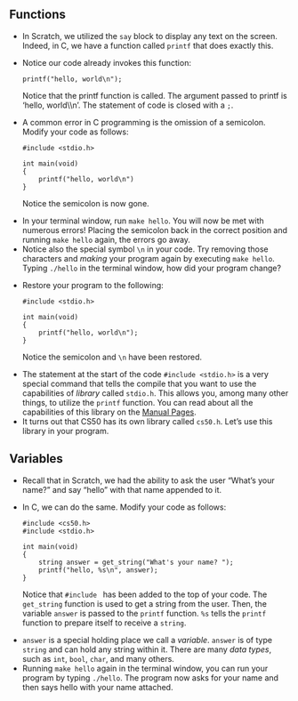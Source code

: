 

Functions
---------

*   In Scratch, we utilized the `say` block to display any text on the screen. Indeed, in C, we have a function called `printf` that does exactly this.

<ul>
<li>
<p>Notice our code already invokes this function:</p>

    printf("hello, world\n");

<p>Notice that the printf function is called. The argument passed to printf is ‘hello, world\\n’. The statement of code is closed with a <code>;</code>.</p>
</li>
</ul>
   
<ul>
<li>
<p>A common error in C programming is the omission of a semicolon. Modify your code as follows:</p>

    #include <stdio.h>

    int main(void)
    {
        printf("hello, world\n")
    }

<p>Notice the semicolon is now gone.</p>
</li>
</ul>  
    
*   In your terminal window, run `make hello`. You will now be met with numerous errors! Placing the semicolon back in the correct position and running `make hello` again, the errors go away.
*   Notice also the special symbol `\n` in your code. Try removing those characters and _making_ your program again by executing `make hello`. Typing `./hello` in the terminal window, how did your program change?

<ul>
<li>
<p>Restore your program to the following:</p>

    #include <stdio.h>

    int main(void)
    {
        printf("hello, world\n");
    }

<p>Notice the semicolon and <code>\n</code> have been restored.</p>
</li>
</ul>

*   The statement at the start of the code `#include <stdio.h>` is a very special command that tells the compile that you want to use the capabilities of _library_ called `stdio.h`. This allows you, among many other things, to utilize the `printf` function. You can read about all the capabilities of this library on the [Manual Pages](https://manual.cs50.io).
*   It turns out that CS50 has its own library called `cs50.h`. Let’s use this library in your program.


Variables
---------

*   Recall that in Scratch, we had the ability to ask the user “What’s your name?” and say “hello” with that name appended to it.

<ul>
<li>
<p>In C, we can do the same. Modify your code as follows:</p>

    #include <cs50.h>
    #include <stdio.h>

    int main(void)
    {
        string answer = get_string("What's your name? ");
        printf("hello, %s\n", answer);
    }

<p>Notice that <code>#include <cs50.h></code> has been added to the top of your code. The <code>get_string</code> function is used to get a string from the user. Then, the variable <code>answer</code> is passed to the <code>printf</code> function. <code>%s</code> tells the <code>printf</code> function to prepare itself to receive a <code>string</code>.</p>
</li>
</ul>


    
    
    
*   `answer` is a special holding place we call a _variable_. `answer` is of type `string` and can hold any string within it. There are many _data types_, such as `int`, `bool`, `char`, and many others.
*   Running `make hello` again in the terminal window, you can run your program by typing `./hello`. The program now asks for your name and then says hello with your name attached.
